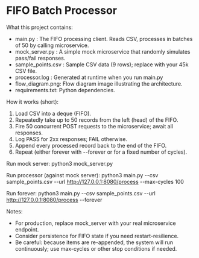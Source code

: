 FIFO Batch Processor
====================

What this project contains:
- main.py         : The FIFO processing client. Reads CSV, processes in batches of 50 by calling microservice.
- mock_server.py  : A simple mock microservice that randomly simulates pass/fail responses.
- sample_points.csv : Sample CSV data (9 rows); replace with your 45k CSV file.
- processor.log   : Generated at runtime when you run main.py
- flow_diagram.png: Flow diagram image illustrating the architecture.
- requirements.txt: Python dependencies.

How it works (short):
1. Load CSV into a deque (FIFO).
2. Repeatedly take up to 50 records from the left (head) of the FIFO.
3. Fire 50 concurrent POST requests to the microservice; await all responses.
4. Log PASS for 2xx responses; FAIL otherwise.
5. Append every processed record back to the end of the FIFO.
6. Repeat (either forever with --forever or for a fixed number of cycles).

Run mock server:
    python3 mock_server.py

Run processor (against mock server):
    python3 main.py --csv sample_points.csv --url http://127.0.0.1:8080/process --max-cycles 100

Run forever:
    python3 main.py --csv sample_points.csv --url http://127.0.0.1:8080/process --forever

Notes:
- For production, replace mock_server with your real microservice endpoint.
- Consider persistence for FIFO state if you need restart-resilience.
- Be careful: because items are re-appended, the system will run continuously; use max-cycles or other stop conditions if needed.
